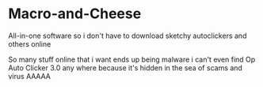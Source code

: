 # Macro-and-Cheese
All-in-one software so i don't have to download sketchy autoclickers and others online

So many stuff online that i want ends up being malware i can't even find Op Auto Clicker 3.0 any where because it's hidden in the sea of scams and virus AAAAA

